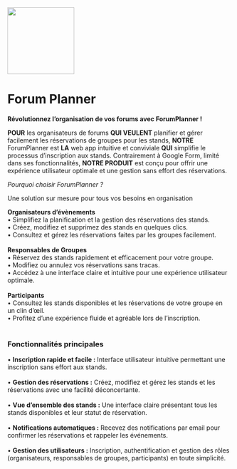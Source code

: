 <img src="https://github.com/user-attachments/assets/0f025d74-204d-4d39-83ea-bbb938bd7cd4" width="150" height="150"/>
<h1>Forum Planner</h1>


**Révolutionnez l’organisation de vos forums avec ForumPlanner !**

**POUR** les organisateurs de forums **QUI VEULENT** planifier et gérer facilement les réservations de groupes pour les stands, **NOTRE** ForumPlanner est **LA** web app intuitive et conviviale **QUI** simplifie le processus d’inscription aux stands. Contrairement à Google Form, limité dans ses fonctionnalités, **NOTRE PRODUIT** est conçu pour offrir une expérience utilisateur optimale et une gestion sans effort des réservations.

_Pourquoi choisir ForumPlanner ?_

Une solution sur mesure pour tous vos besoins en organisation

**Organisateurs d’évènements**<br/>
	  • Simplifiez la planification et la gestion des réservations des stands.<br/>
	  •	Créez, modifiez et supprimez des stands en quelques clics.<br/>
	  •	Consultez et gérez les réservations faites par les groupes facilement.<br/><br/>
**Responsables de Groupes**<br/>
	  •	Réservez des stands rapidement et efficacement pour votre groupe.<br/>
	  •	Modifiez ou annulez vos réservations sans tracas.<br/>
	  •	Accédez à une interface claire et intuitive pour une expérience utilisateur optimale.<br/><br/>
**Participants**<br/>
	  •	Consultez les stands disponibles et les réservations de votre groupe en un clin d’œil.<br/>
	  •	Profitez d’une expérience fluide et agréable lors de l’inscription.<br/><br/>

<h3>Fonctionnalités principales</h3>

  •	**Inscription rapide et facile :** Interface utilisateur intuitive permettant une inscription sans effort aux stands.<br/><br/>
	•	**Gestion des réservations :** Créez, modifiez et gérez les stands et les réservations avec une facilité déconcertante.<br/><br/>
	•	**Vue d’ensemble des stands :** Une interface claire présentant tous les stands disponibles et leur statut de réservation.<br/><br/>
	•	**Notifications automatiques :** Recevez des notifications par email pour confirmer les réservations et rappeler les événements.<br/><br/>
	•	**Gestion des utilisateurs :** Inscription, authentification et gestion des rôles (organisateurs, responsables de groupes, participants) en toute simplicité.<br/><br/>